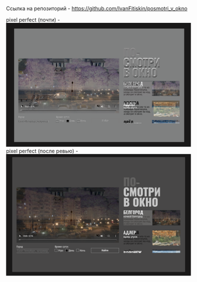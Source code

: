 Ссылка на репозиторий - https://github.com/IvanFitiskin/posmotri_v_okno

pixel perfect (почти) - ![Pixel perfect](https://github.com/IvanFitiskin/posmotri_v_okno/blob/main/pixel_perfect.png)
pixel perfect (после ревью) - ![Pixel perfect](https://github.com/IvanFitiskin/posmotri_v_okno/blob/main/pixel-perfect-review.png)